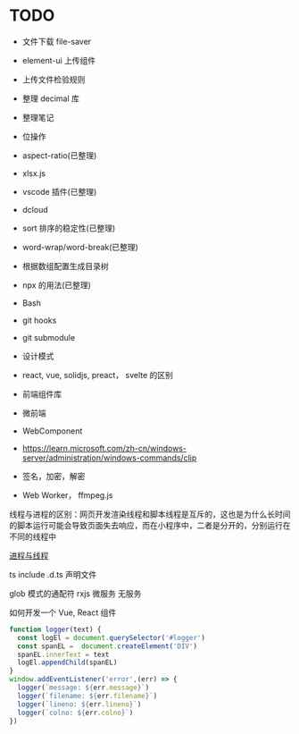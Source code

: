 # TODO

- 文件下载 file-saver
- element-ui 上传组件
- 上传文件检验规则
- 整理 decimal 库
- 整理笔记
- 位操作
- aspect-ratio(已整理)
- xlsx.js
- vscode 插件(已整理)
- dcloud
- sort 排序的稳定性(已整理)
- word-wrap/word-break(已整理)
- 根据数组配置生成目录树
- npx 的用法(已整理)
- Bash
- git hooks
- git submodule
- 设计模式

- react, vue, solidjs, preact， svelte 的区别
- 前端组件库

- 微前端
- WebComponent
- https://learn.microsoft.com/zh-cn/windows-server/administration/windows-commands/clip

- 签名，加密，解密

- Web Worker， ffmpeg.js

线程与进程的区别：网页开发渲染线程和脚本线程是互斥的，这也是为什么长时间的脚本运行可能会导致页面失去响应，而在小程序中，二者是分开的，分别运行在不同的线程中

[进程与线程](https://zhuanlan.zhihu.com/p/441433148)


ts include .d.ts 声明文件

glob 模式的通配符
rxjs
微服务
无服务

如何开发一个 Vue, React 组件


```js
function logger(text) {
  const logEl = document.querySelector('#logger')
  const spanEL =  document.createElement('DIV')
  spanEL.innerText = text
  logEl.appendChild(spanEL)
}
window.addEventListener('error',(err) => {
  logger(`message: ${err.message}`)
  logger(`filename: ${err.filename}`)
  logger(`lineno: ${err.lineno}`)
  logger(`colno: ${err.colno}`)
})
```
